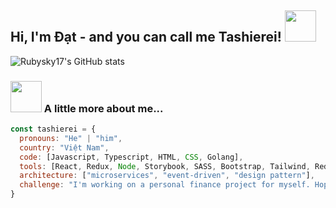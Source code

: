 <h2> Hi, I'm Đạt - and you can call me Tashierei! <img src="https://media.giphy.com/media/mGcNjsfWAjY5AEZNw6/giphy.gif" width="50"></h2>

![Rubysky17's GitHub stats](https://github-readme-stats.vercel.app/api?username=rubysky17&show_icons=true)

### <img src="https://media.giphy.com/media/VgCDAzcKvsR6OM0uWg/giphy.gif" width="50"> A little more about me...  

```javascript
const tashierei = {
  pronouns: "He" | "him",
  country: "Việt Nam",
  code: [Javascript, Typescript, HTML, CSS, Golang],
  tools: [React, Redux, Node, Storybook, SASS, Bootstrap, Tailwind, Redis, MongoDB, Docker],
  architecture: ["microservices", "event-driven", "design pattern"],
  challenge: "I'm working on a personal finance project for myself. Hopefully, I can successfully accomplish it this year."
}
```
